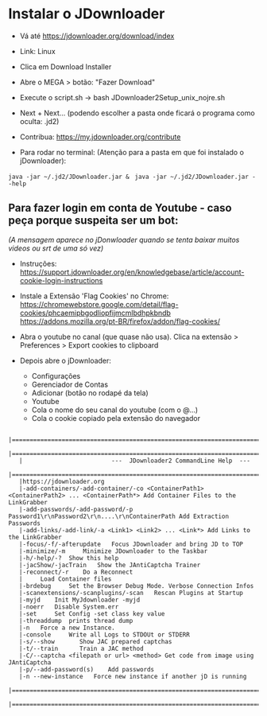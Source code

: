 # Instalar o JDownloader

- Vá até https://jdownloader.org/download/index
- Link: Linux
- Clica em Download Installer
- Abre o MEGA > botão: "Fazer Download"
- Execute o script.sh -> bash JDownloader2Setup_unix_nojre.sh
- Next + Next... (podendo escolher a pasta onde ficará o programa como oculta: .jd2)

- Contribua: https://my.jdownloader.org/contribute



- Para rodar no terminal: 
(Atenção para a pasta em que foi instalado o jDownloader):

` java -jar ~/.jd2/JDownloader.jar &  `
` java -jar ~/.jd2/JDownloader.jar --help `



## Para fazer login em conta de Youtube - caso peça porque suspeita ser um bot:
_(A mensagem aparece no jDonwloader quando se tenta baixar muitos videos ou srt de uma só vez)_

- Instruções:
https://support.jdownloader.org/en/knowledgebase/article/account-cookie-login-instructions

- Instale a Extensão 'Flag Cookies' no Chrome:
https://chromewebstore.google.com/detail/flag-cookies/phcaemipbgodliopfijmcmlbdhpkbndb
https://addons.mozilla.org/pt-BR/firefox/addon/flag-cookies/

- Abra o youtube no canal (que quase não usa). Clica na extensão > Preferences > Export cookies to clipboard

- Depois abre o jDownloader:
 	- Configurações 
 	- Gerenciador de Contas
 	- Adicionar (botão no rodapé da tela)
 	- Youtube
 	- Cola o nome do seu canal do youtube (com o @...)
 	- Cola o cookie copiado pela extensão do navegador




```
 |==================================================================================================
   |==================================================================================================
   |                         ---  JDownloader2 CommandLine Help  ---       
   |==================================================================================================
   |https://jdownloader.org
   |-add-containers/-add-container/-co <ContainerPath1> <ContainerPath2> ... <ContainerPath*> Add Container Files to the LinkGrabber
   |-add-passwords/-add-password/-p Password1\r\nPassword2\r\n....\r\nContainerPath Add Extraction Passwords
   |-add-links/-add-link/-a <Link1> <Link2> ... <Link*> Add Links to the LinkGrabber
   |-focus/-f/-afterupdate	 Focus JDownloader and bring JD to TOP
   |-minimize/-m	 Minimize JDownloader to the Taskbar
   |-h/-help/-?	 Show this help
   |-jacShow/-jacTrain	 Show the JAntiCaptcha Trainer
   |-reconnect/-r	 Do a Reconnect
   |	 Load Container files
   |-brdebug	 Set the Browser Debug Mode. Verbose Connection Infos
   |-scanextensions/-scanplugins/-scan	 Rescan Plugins at Startup
   |-myjd	 Init MyJdownloader -myjd
   |-noerr	 Disable System.err
   |-set	 Set Config -set class key value
   |-threaddump	 prints thread dump
   |-n	 Force a new Instance.
   |-console	 Write all Logs to STDOUt or STDERR
   |-s/--show		Show JAC prepared captchas
   |-t/--train		Train a JAC method
   |-C/--captcha <filepath or url> <method>	Get code from image using JAntiCaptcha
   |-p/--add-password(s)	Add passwords
   |-n --new-instance	Force new instance if another jD is running
   |==================================================================================================
   |==================================================================================================
```




